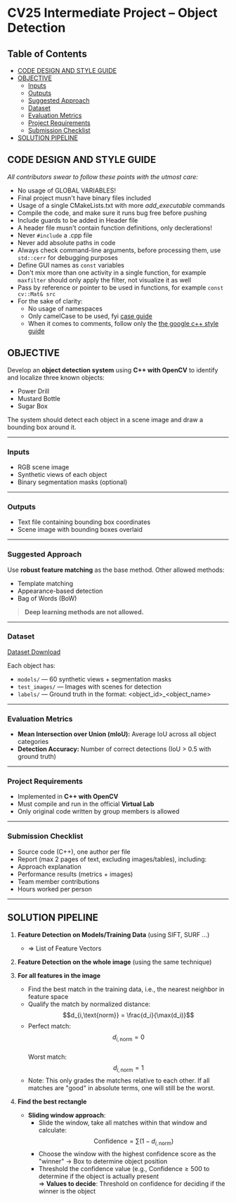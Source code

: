 # CV25 Intermediate Project – Object Detection

## Table of Contents
- [CODE DESIGN AND STYLE GUIDE](#code-design-and-style-guide)
- [OBJECTIVE](#objective)
  - [Inputs](#inputs)
  - [Outputs](#outputs)
  - [Suggested Approach](#suggested-approach)
  - [Dataset](#dataset)
  - [Evaluation Metrics](#evaluation-metrics)
  - [Project Requirements](#project-requirements)
  - [Submission Checklist](#submission-checklist)
- [SOLUTION PIPELINE](#solution-pipeline)

## **CODE DESIGN AND STYLE GUIDE**
*All contributors swear to follow these points with the utmost care:* 
- No usage of GLOBAL VARIABLES!
- Final project musn't have binary files included
- Usage of a single CMakeLists.txt with more *add_executable* commands
- Compile the code, and make sure it runs bug free before pushing
- Include guards to be added in Header file
- A header file musn't contain function definitions, only declerations!
- Never `#include` a .cpp file
- Never add absolute paths in code
- Always check command-line arguments, before processing them, use `std::cerr` for debugging purposes
- Define GUI names as `const` variables
- Don't mix more than one activity in a single function, for example `maxfilter` should only apply the filter, not visualize it as well
- Pass by reference or pointer to be used in functions, for example `const cv::Mat& src`
- For the sake of clarity:
  - No usage of namespaces
  - Only camelCase to be used, fyi [case guide](https://medium.com/nerd-for-tech/programming-case-types-explained-143cad3681e3)
  - When it comes to comments, follow only the [the google c++ style guide](https://google.github.io/styleguide/cppguide.html#Comment_Style) 

##  **OBJECTIVE**
Develop an **object detection system** using **C++ with OpenCV** to identify and localize three known objects:
- Power Drill
- Mustard Bottle
- Sugar Box

The system should detect each object in a scene image and draw a bounding box around it.

---

### Inputs
- RGB scene image
- Synthetic views of each object
- Binary segmentation masks (optional)

---

###  Outputs
- Text file containing bounding box coordinates
- Scene image with bounding boxes overlaid

---

###  Suggested Approach
Use **robust feature matching** as the base method. Other allowed methods:
- Template matching
- Appearance-based detection
- Bag of Words (BoW)

>  **Deep learning methods are not allowed.**

---

### Dataset
[Dataset Download](https://drive.google.com/drive/folders/1heXAbX4WKXf3-z2sl68Qg-cvbcVwosxO?usp=sharing)

Each object has:
- `models/` — 60 synthetic views + segmentation masks
- `test_images/` — Images with scenes for detection
- `labels/` — Ground truth in the format:  <object_id>_<object_name> <xmin> <ymin> <xmax> <ymax>

---

### Evaluation Metrics
- **Mean Intersection over Union (mIoU):**
Average IoU across all object categories
- **Detection Accuracy:**
Number of correct detections (IoU > 0.5 with ground truth)

---

### Project Requirements
- Implemented in **C++ with OpenCV**
- Must compile and run in the official **Virtual Lab**
- Only original code written by group members is allowed

---

### Submission Checklist
- Source code (C++), one author per file
- Report (max 2 pages of text, excluding images/tables), including:
- Approach explanation
- Performance results (metrics + images)
- Team member contributions
- Hours worked per person

---

## **SOLUTION PIPELINE**

1. **Feature Detection on Models/Training Data** (using SIFT, SURF ...)
   - ⇒ List of Feature Vectors

2. **Feature Detection on the whole image** (using the same technique)

3. **For all features in the image**
   - Find the best match in the training data, i.e., the nearest neighbor in feature space
   - Qualify the match by normalized distance:  
     $$d_{i,\text{norm}} = \frac{d_i}{\max(d_i)}$$
   - Perfect match:  
     $$d_{i,\text{norm}} = 0$$  
     Worst match:  
     $$d_{i,\text{norm}} = 1$$
   - Note: This only grades the matches relative to each other. If all matches are "good" in absolute terms, one will still be the worst.

4. **Find the best rectangle**
   - **Sliding window approach**:
     - Slide the window, take all matches within that window and calculate:
       $$\text{Confidence} = \sum (1 - d_{i,\text{norm}})$$
     - Choose the window with the highest confidence score as the "winner" → Box to determine object position
     - Threshold the confidence value (e.g., $\text{Confidence} \geq 500$ to determine if the object is actually present  
       ⇒ **Values to decide**: Threshold on confidence for deciding if the winner is the object





